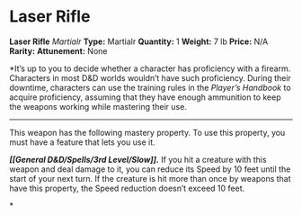 # Laser Rifle

**Laser Rifle**
_Martialr_
**Type:** Martialr
**Quantity:** 1
**Weight:** 7 lb
**Price:** N/A
**Rarity:** 
**Attunement:** None

*It’s up to you to decide whether a character has proficiency with a firearm. Characters in most D&D worlds wouldn’t have such proficiency. During their downtime, characters can use the training rules in the *Player’s Handbook* to acquire proficiency, assuming that they have enough ammunition to keep the weapons working while mastering their use.
<div class="mastery-container"><hr />
<p>This weapon has the following mastery property. To use this property, you must have a feature that lets you use it.

***[[General D&D/Spells/3rd Level/Slow]].*** If you hit a creature with this weapon and deal damage to it, you can reduce its Speed by 10 feet until the start of your next turn. If the creature is hit more than once by weapons that have this property, the Speed reduction doesn’t exceed 10 feet.</p>*